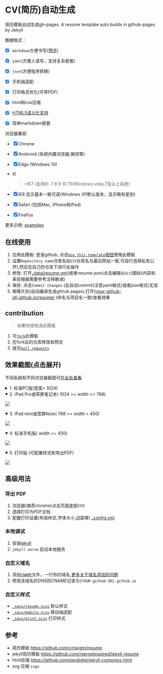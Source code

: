 # CV(简历)自动生成
简历模板自动生成gh-pages. A resume template auto builds in github-pages by Jekyll

数据格式：
* [x] `markdown`方便书写([预览](https://newfuture.github.io/CV/markdown))
* [x] `yaml`(方便人读写，支持复杂嵌套)
* [x] `json`(方便程序转换)


* [x] 手机端适配
* [x] 打印格式优化(可导PDF)
* [x] html和css压缩
* [x] [HTML5语义化支持](https://validator.w3.org/nu/?doc=https%3A%2F%2Fnewfuture.github.io%2FCV%2F&showoutline=yes)
* [x] 简单markdown嵌套

浏览器兼容:

* [x] Chrome
* [x] Andoroid (系统内置浏览器,微信等)
* [x] Edge (Windows 10)
* [x] >=IE7 (支持IE: 7 8 9 10 11)(Windows vista,7及以上系统)
* [x] IE6 显示基本一致可读(Windows XP默认版本，显示略有差别)
* [x] Safari (包括Mac, iPhone和iPad)
* [x] FireFox


更多示例: [examples](https://github.com/NewFuture/CV/issues/1)

## 在线使用

1. 应用此模板: 登录github, 点击[`Use this template`按钮](https://github.com/NewFuture/CV/generate)使用此模板
2. 设置`Repository name`仓库名如`CV`(仓库名与最后网站一致,可自行选择私有公开),然后在自己的仓库下进行此操作
3. 修改: 打开[\_data/resume.yml](\_data/resume.yml)(或者resume.json)点击编辑(`Edit`)图标(内容和条目根据需要参考注释删减)
4. 保存: 点击`Commit changes` (会自动commit)注意yaml格式(或者json格式)无误
5. 稍等片刻(自动编译生成github pages),打开[{your-github-id}.github.io/resume/](https://kennykong.github.io/resume/) (命名与项目名一致)查看效果

## contribution

> 如果你想改进此模板
1. 可[`fork`](https://github.com/NewFuture/CV/fork)此模板
2. 在fork后的仓库修改和预览
3. 提交[`pull requests`](https://github.com/NewFuture/CV/pulls)

## 效果截图(点击展开)

不同系统和不同浏览器截图可[在此处查看](https://developer.microsoft.com/en-us/microsoft-edge/tools/screenshots/?url=https%3A%2F%2Fnewfuture.github.io%2FCV%2F)

<details>
<summary> 1. 标准PC版(宽度> 1024)</summary>

![](assets/img/pc.png)
</details>

<details open>
 <summary>2. iPad Pro或窄屏笔记本( 1024 >= width >= 768)</summary>

![](assets/img/large.png)
</details>

<details open>
<summary>3. iPad mini或宽屏Note( 768 >= width > 450)</summary>

![](assets/img/ipad.png)
</details>

<details open>
<summary>4. 标准手机版( width <= 450)</summary>

![](assets/img/iphone.png)
</details>

<details open>
<summary>5. 打印版 (可配置样式和导出PDF)</summary>

![](assets/img/print.png)
</details>



## 高级用法

### 导出 PDF
1. 浏览器(推荐chrome)点击页面底部`打印`
2. 选择打印为PDF文档
3. 配置打印设置(布局样式,字体大小,边距等) [_config.yml](https://github.com/NewFuture/CV/blob/gh-pages/_config.yml#L6)

### 本地调试
1. 安装[jekyll](http://jekyllcn.com/docs/installation/)
2. `jekyll serve` 启动本地服务

### 自定义域名

1. 添加[`CNAME`](https://github.com/NewFuture/CV/new/gh-pages/CNAME)文件，一行你的域名,[更多关于域名添加的问题](https://help.github.com/articles/adding-or-removing-a-custom-domain-for-your-github-pages-site/)
2. 修改该域名的DNS的CNAME记录为`{YOUR-github-ID}.github.io`

### 自定义样式
* [`_sass/resume.scss`](_sass/resume.scss) 默认样式
* [`_sass/mobile.scss`](_sass/mobile.scss) 移动端适配
* [`_sass/print.scss`](_sass/print.scss) 打印样式


## 参考

* 简历模板 https://github.com/crispgm/resume
* jekyll简历模板 https://github.com/nternetinspired/jekyll-resume
* html压缩 https://github.com/penibelst/jekyll-compress-html
* svg 压缩 `svgo`
